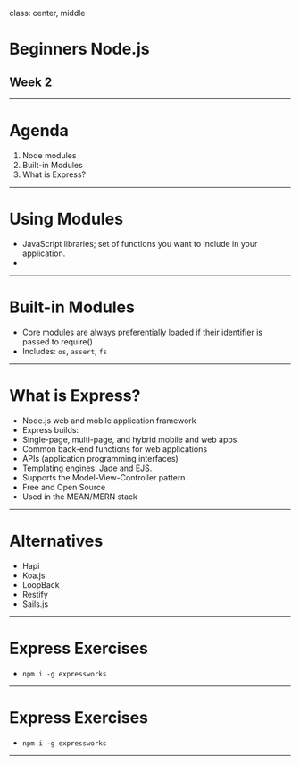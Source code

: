 class: center, middle

# Beginners Node.js
## Week 2

---

# Agenda

1. Node modules
2. Built-in Modules
3. What is Express?

---

# Using Modules

 - JavaScript libraries;  set of functions you want to include in your application.
 -

---

# Built-in Modules

 - Core modules are always preferentially loaded if their identifier is passed to require()
 - Includes: `os`, `assert`, `fs`

---

# What is Express?

 - Node.js web and mobile application framework
 - Express builds:
  - Single-page, multi-page, and hybrid mobile and web apps
  - Common back-end functions for web applications
  - APIs (application programming interfaces)
 - Templating engines: Jade and EJS.
 - Supports the Model-View-Controller pattern
 - Free and Open Source
 - Used in the MEAN/MERN stack

---

# Alternatives

- Hapi
- Koa.js
- LoopBack
- Restify
- Sails.js

---

# Express Exercises

- `npm i -g expressworks`

---
# Express Exercises

- `npm i -g expressworks`

---
